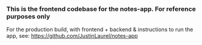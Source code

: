 
### This is the frontend codebase for the notes-app. For reference purposes only

For the production build, with frontend + backend & instructions to run the app, see: https://github.com/JustinLaurel/notes-app
